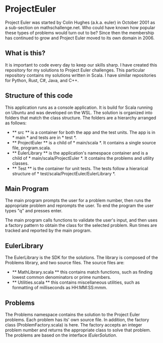 # ProjectEuler
Project Euler was started by Colin Hughes (a.k.a. euler) in October 2001 as a sub-section on mathschallenge.net. Who could have known how popular these types of problems would turn out to be? Since then the membership has continued to grow and Project Euler moved to its own domain in 2006.

## What is this?
It is important to code every day to keep our skills sharp. I have created this repository for my solutions to Project Euler challenges. This particular repository contains my solutions written in Scala. I have similar repositories for Python, Rust, C#, Java, and C++.

## Structure of this code
This application runs as a console application. It is build for Scala running on Ubuntu and was developed on the WSL. The solution is organized into folders that match the class structure. The folders are a hierarchy arranged as follows:

- ** src ** is a container for both the app and the test units. The app is in * main * and tests are in * test *.
- ** ProjectEuler ** is a child of * main/scala *. It contains a single source file, program.scala.
- ** EulerLibrary ** is the application's namespace container and is a child of * main/scala/ProjectEuler *. It contains the problems and utility classes.
- ** Test ** is the container for unit tests. The tests follow a hierarical structure of * test/scala/ProjectEuler/EulerLibrary *.

## Main Program
The main program prompts the user for a problem number, then runs the appropriate problem and reprompts the user. To end the program the user types "q" and presses enter.

The main program calls functions to validate the user's input, and then uses a factory pattern to obtain the class for the selected problem. Run times are tracked and reported by the main program.

## EulerLibrary
The EulerLibrary is the SDK for the solutions. The library is composed of the Problems library, and two source files. The source files are:

- ** MathLibrary.scala ** this contains match functions, such as finding lowest common denominators or prime numbers.
- ** Utilities.scala ** this contains miscellaneous utilities, such as formatting of milliseconds as HH:MM:SS:mmm.

## Problems
The Problems namespace contains the solution to the Project Euler problems. Each problem has its' own source file. In addition, the factory class (ProblemFactory.scala) is here. The factory accepts an integer problem number and returns the appropriate class to solve that problem. The problems are based on the interface *IEulerSolution*.